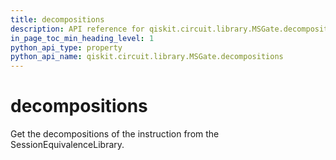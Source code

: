 ```yaml
---
title: decompositions
description: API reference for qiskit.circuit.library.MSGate.decompositions
in_page_toc_min_heading_level: 1
python_api_type: property
python_api_name: qiskit.circuit.library.MSGate.decompositions
---
```


# decompositions

Get the decompositions of the instruction from the SessionEquivalenceLibrary.

